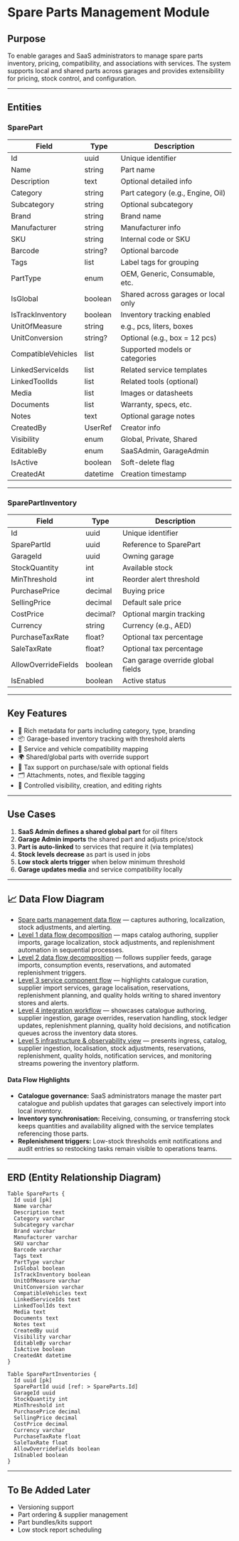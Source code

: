 # Spare Parts Management Module

## Purpose

To enable garages and SaaS administrators to manage spare parts inventory, pricing, compatibility, and associations with services. The system supports local and shared parts across garages and provides extensibility for pricing, stock control, and configuration.

---

## Entities

### SparePart

| Field              | Type         | Description                         |
| ------------------ | ------------ | ----------------------------------- |
| Id                 | uuid         | Unique identifier                   |
| Name               | string       | Part name                           |
| Description        | text         | Optional detailed info              |
| Category           | string       | Part category (e.g., Engine, Oil)   |
| Subcategory        | string       | Optional subcategory                |
| Brand              | string       | Brand name                          |
| Manufacturer       | string       | Manufacturer info                   |
| SKU                | string       | Internal code or SKU                |
| Barcode            | string?      | Optional barcode                    |
| Tags               | list<string> | Label tags for grouping             |
| PartType           | enum         | OEM, Generic, Consumable, etc.      |
| IsGlobal           | boolean      | Shared across garages or local only |
| IsTrackInventory   | boolean      | Inventory tracking enabled          |
| UnitOfMeasure      | string       | e.g., pcs, liters, boxes            |
| UnitConversion     | string?      | Optional (e.g., box = 12 pcs)       |
| CompatibleVehicles | list<string> | Supported models or categories      |
| LinkedServiceIds   | list<uuid>   | Related service templates           |
| LinkedToolIds      | list<uuid>   | Related tools (optional)            |
| Media              | list<string> | Images or datasheets                |
| Documents          | list<string> | Warranty, specs, etc.               |
| Notes              | text         | Optional garage notes               |
| CreatedBy          | UserRef      | Creator info                        |
| Visibility         | enum         | Global, Private, Shared             |
| EditableBy         | enum         | SaaSAdmin, GarageAdmin              |
| IsActive           | boolean      | Soft-delete flag                    |
| CreatedAt          | datetime     | Creation timestamp                  |

---

### SparePartInventory

| Field               | Type     | Description                       |
| ------------------- | -------- | --------------------------------- |
| Id                  | uuid     | Unique identifier                 |
| SparePartId         | uuid     | Reference to SparePart            |
| GarageId            | uuid     | Owning garage                     |
| StockQuantity       | int      | Available stock                   |
| MinThreshold        | int      | Reorder alert threshold           |
| PurchasePrice       | decimal  | Buying price                      |
| SellingPrice        | decimal  | Default sale price                |
| CostPrice           | decimal? | Optional margin tracking          |
| Currency            | string   | Currency (e.g., AED)              |
| PurchaseTaxRate     | float?   | Optional tax percentage           |
| SaleTaxRate         | float?   | Optional tax percentage           |
| AllowOverrideFields | boolean  | Can garage override global fields |
| IsEnabled           | boolean  | Active status                     |

---

## Key Features

* 🔩 Rich metadata for parts including category, type, branding
* 📦 Garage-based inventory tracking with threshold alerts
* 🔗 Service and vehicle compatibility mapping
* 🌍 Shared/global parts with override support
* 💸 Tax support on purchase/sale with optional fields
* 🗂️ Attachments, notes, and flexible tagging
* 👥 Controlled visibility, creation, and editing rights

---

## Use Cases

1. **SaaS Admin defines a shared global part** for oil filters
2. **Garage Admin imports** the shared part and adjusts price/stock
3. **Part is auto-linked** to services that require it (via templates)
4. **Stock levels decrease** as part is used in jobs
5. **Low stock alerts trigger** when below minimum threshold
6. **Garage updates media** and service compatibility locally

---

## 📈 Data Flow Diagram

- [Spare parts management data flow](../../Diagrams/DataFlow/SparePartsManagement.md) — captures authoring, localization, stock adjustments, and alerting.
- [Level 1 data flow decomposition](../../Diagrams/DataFlow/Level1/SparePartsManagement-Level1.md) — maps catalog authoring, supplier imports, garage localization, stock adjustments, and replenishment automation in sequential processes.
- [Level 2 data flow decomposition](../../Diagrams/DataFlow/Level2/SparePartsManagement-Level2.md) — follows supplier feeds, garage imports, consumption events, reservations, and automated replenishment triggers.
- [Level 3 service component flow](../../Diagrams/DataFlow/Level3/SparePartsManagement-Level3.md) — highlights catalogue curation, supplier import services, garage localisation, reservations, replenishment planning, and quality holds writing to shared inventory stores and alerts.
- [Level 4 integration workflow](../../Diagrams/DataFlow/Level4/SparePartsManagement-Level4.md) — showcases catalogue authoring, supplier ingestion, garage overrides, reservation handling, stock ledger updates, replenishment planning, quality hold decisions, and notification queues across the inventory data stores.
- [Level 5 infrastructure & observability view](../../Diagrams/DataFlow/Level5/SparePartsManagement-Level5.md) — presents ingress, catalog, supplier ingestion, localisation, stock adjustments, reservations, replenishment, quality holds, notification services, and monitoring streams powering the inventory platform.

#### Data Flow Highlights
- **Catalogue governance:** SaaS administrators manage the master part catalogue and publish updates that garages can selectively import into local inventory.
- **Inventory synchronisation:** Receiving, consuming, or transferring stock keeps quantities and availability aligned with the service templates referencing those parts.
- **Replenishment triggers:** Low-stock thresholds emit notifications and audit entries so restocking tasks remain visible to operations teams.

---

## ERD (Entity Relationship Diagram)

```dbml
Table SpareParts {
  Id uuid [pk]
  Name varchar
  Description text
  Category varchar
  Subcategory varchar
  Brand varchar
  Manufacturer varchar
  SKU varchar
  Barcode varchar
  Tags text
  PartType varchar
  IsGlobal boolean
  IsTrackInventory boolean
  UnitOfMeasure varchar
  UnitConversion varchar
  CompatibleVehicles text
  LinkedServiceIds text
  LinkedToolIds text
  Media text
  Documents text
  Notes text
  CreatedBy uuid
  Visibility varchar
  EditableBy varchar
  IsActive boolean
  CreatedAt datetime
}

Table SparePartInventories {
  Id uuid [pk]
  SparePartId uuid [ref: > SpareParts.Id]
  GarageId uuid
  StockQuantity int
  MinThreshold int
  PurchasePrice decimal
  SellingPrice decimal
  CostPrice decimal
  Currency varchar
  PurchaseTaxRate float
  SaleTaxRate float
  AllowOverrideFields boolean
  IsEnabled boolean
}
```

---

## To Be Added Later

* Versioning support
* Part ordering & supplier management
* Part bundles/kits support
* Low stock report scheduling
